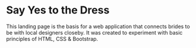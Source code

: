 # Say Yes to the Dress

This landing page is the basis for a web application that connects brides to be with local designers closeby. 
It was created to experiment with basic principles of HTML, CSS & Bootstrap.
